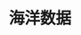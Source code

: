 ---
title: 海洋数据
tag: [guide, api, ocean, overview]
layout: guide-overview
description: 海洋数据API提供全球主要港口和城市的潮汐和潮流数据。
ref: 0-api-ocean
---